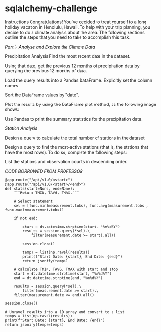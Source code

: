 # sqlalchemy-challenge

Instructions
Congratulations! You've decided to treat yourself to a long holiday vacation in Honolulu, Hawaii. To help with your trip planning, you decide to do a climate analysis about the area. The following sections outline the steps that you need to take to accomplish this task.

*Part 1: Analyze and Explore the Climate Data*

Precipitation Analysis
Find the most recent date in the dataset.

Using that date, get the previous 12 months of precipitation data by querying the previous 12 months of data.

Load the query results into a Pandas DataFrame. Explicitly set the column names.

Sort the DataFrame values by "date".

Plot the results by using the DataFrame plot method, as the following image shows:

Use Pandas to print the summary statistics for the precipitation data.

*Station Analysis*

Design a query to calculate the total number of stations in the dataset.

Design a query to find the most-active stations (that is, the stations that have the most rows). To do so, complete the following steps:

List the stations and observation counts in descending order.

*CODE BORROWED FROM PROFESSOR*

    @app.route("/api/v1.0/<start>")
    @app.route("/api/v1.0/<start>/<end>")
    def stats(start=None, end=None):
        """Return TMIN, TAVG, TMAX."""

        # Select statement
        sel = [func.min(measurement.tobs), func.avg(measurement.tobs), func.max(measurement.tobs)]
    
        if not end:
    
            start = dt.datetime.strptime(start, "%m%d%Y")
            results = session.query(*sel).\
                filter(measurement.date >= start).all()
    
            session.close()
    
            temps = list(np.ravel(results))
            print(f"Start Date: {start}, End Date: {end}")
            return jsonify(temps)

        # calculate TMIN, TAVG, TMAX with start and stop
        start = dt.datetime.strptime(start, "%m%d%Y")
        end = dt.datetime.strptime(end, "%m%d%Y")
    
        results = session.query(*sel).\
            filter(measurement.date >= start).\
        filter(measurement.date <= end).all()

    session.close()

    # Unravel results into a 1D array and convert to a list
    temps = list(np.ravel(results))
    print(f"Start Date: {start}, End Date: {end}")
    return jsonify(temps=temps)
